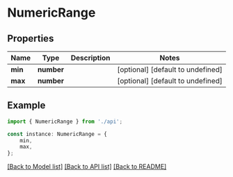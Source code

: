 # NumericRange


## Properties

Name | Type | Description | Notes
------------ | ------------- | ------------- | -------------
**min** | **number** |  | [optional] [default to undefined]
**max** | **number** |  | [optional] [default to undefined]

## Example

```typescript
import { NumericRange } from './api';

const instance: NumericRange = {
    min,
    max,
};
```

[[Back to Model list]](../README.md#documentation-for-models) [[Back to API list]](../README.md#documentation-for-api-endpoints) [[Back to README]](../README.md)
